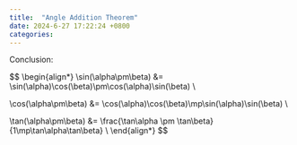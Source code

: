 ```yaml
---
title:  "Angle Addition Theorem"
date: 2024-6-27 17:22:24 +0800
categories: 
---
```


Conclusion:

$$
\begin{align*}
\sin(\alpha\pm\beta) &= \sin(\alpha)\cos(\beta)\pm\cos(\alpha)\sin(\beta) \\

\cos(\alpha\pm\beta) &= \cos(\alpha)\cos(\beta)\mp\sin(\alpha)\sin(\beta) \\

\tan(\alpha\pm\beta) &= \frac{\tan\alpha \pm \tan\beta}{1\mp\tan\alpha\tan\beta} \\
\end{align*}
$$

